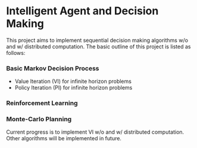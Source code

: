 # Intelligent Agent and Decision Making

This project aims to implement sequential decision making algorithms w/o and w/ distributed computation. The basic outline of this project is listed as follows:

### Basic Markov Decision Process

- Value Iteration (VI) for infinite horizon problems
- Policy Iteration (PI) for infinite horizon problems

### Reinforcement Learning


### Monte-Carlo Planning


Current progress is to implement VI w/o and w/ distributed computation. Other algorithms will be implemented in future.
